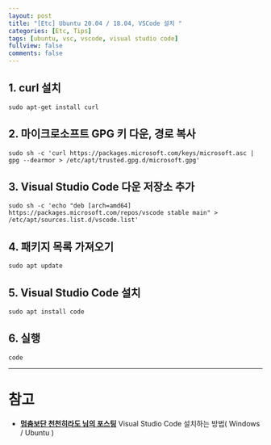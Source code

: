 ```yaml
---
layout: post
title: "[Etc] Ubuntu 20.04 / 18.04, VSCode 설치 "
categories: [Etc, Tips]
tags: [ubuntu, vsc, vscode, visual studio code]
fullview: false
comments: false
---
```


## 1. curl 설치

```
sudo apt-get install curl
```

## 2. 마이크로소프트 GPG 키 다운, 경로 복사

```
sudo sh -c 'curl https://packages.microsoft.com/keys/microsoft.asc | gpg --dearmor > /etc/apt/trusted.gpg.d/microsoft.gpg'
```

## 3. Visual Studio Code 다운 저장소 추가

```
sudo sh -c 'echo "deb [arch=amd64] https://packages.microsoft.com/repos/vscode stable main" > /etc/apt/sources.list.d/vscode.list'
```

## 4. 패키지 목록 가져오기

```
sudo apt update
```

## 5. Visual Studio Code 설치

```
sudo apt install code
```

## 6. 실행

```
code
```

---

# 참고

- **[멈춤보단 천천히라도 님의 포스팅](https://webnautes.tistory.com/1197 "Visual Studio Code 설치하는 방법( Windows / Ubuntu )")**
Visual Studio Code 설치하는 방법( Windows / Ubuntu )